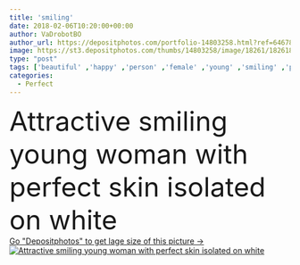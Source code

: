 ```yaml
---
title: 'smiling'
date: 2018-02-06T10:20:00+00:00
author: VaDrobotBO
author_url: https://depositphotos.com/portfolio-14803258.html?ref=64678756
image: https://st3.depositphotos.com/thumbs/14803258/image/18261/182618998/api_thumb_450.jpg?forcejpeg=true
type: "post"
tags: ['beautiful' ,'happy' ,'person' ,'female' ,'young' ,'smiling' ,'people' ,'beauty' ,'happiness' ,'portrait' ,'smile' ,'healthy' ,'wellbeing' ,'youth' ,'face' ,'care' ,'emotional' ,'cosmetic' ,'skincare' ,'clean' ,'purity' ,'fit' ,'alone' ,'attractive' ,'wellness' ,'Isolated On White' ,'perfect skin' ,'caucasian woman' ,'antiaging skincare' ]
categories: 
  - Perfect
---
```

<div aling="center">
            <font size="60"> Attractive smiling young woman with perfect skin isolated on white</font>   
</div>
<div>
    <a href='https://depositphotos.com/182618998/stock-photo-smiling.html?ref=64678756' target=_blank > Go "Depositphotos" to get lage size of this picture ->
        <img href='https://depositphotos.com/182618998/stock-photo-smiling.html?ref=64678756' src='https://st3.depositphotos.com/14803258/18261/i/950/depositphotos_182618998-stock-photo-smiling.jpg?forcejpeg=true' alt='Attractive smiling young woman with perfect skin isolated on white' >
    </a>
</div>
